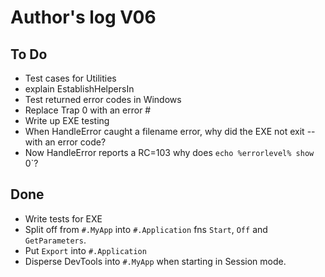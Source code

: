 # Author's log V06


## To Do

* Test cases for Utilities
* explain EstablishHelpersIn
* Test returned error codes in Windows
* Replace Trap 0 with an error #
* Write up EXE testing
* When HandleError caught a filename error, why did the EXE not exit -- with an error code?
* Now HandleError reports a RC=103 why does `echo %errorlevel% show `0`?

## Done

* Write tests for EXE
* Split off from `#.MyApp` into `#.Application` fns `Start`, `Off` and `GetParameters`. 
* Put `Export` into `#.Application`
* Disperse DevTools into `#.MyApp` when starting in Session mode. 


